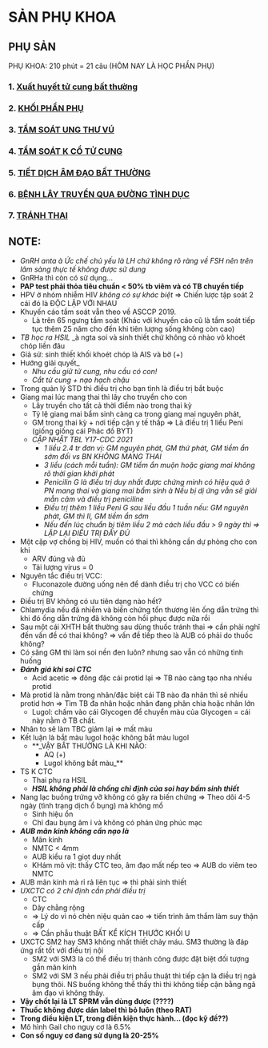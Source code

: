 # SẢN PHỤ KHOA
## PHỤ SẢN
PHỤ KHOA: 210 phút = 21 câu
(HÔM NAY LÀ HỌC PHẦN PHỤ)
### 1. [Xuất huyết tử cung bất thường](./UMP/BM%20S%E1%BA%A2N%20-%20PH%E1%BB%A4/Phu%20Y6/Xu%E1%BA%A5t%20huy%E1%BA%BFt%20t%E1%BB%AD%20cung%20b%E1%BA%A5t%20th%C6%B0%E1%BB%9Dng.md) 
### 2. [KHỐI PHẦN PHỤ](./UMP/BM%20S%E1%BA%A2N%20-%20PH%E1%BB%A4/Phu%20Y6/KH%E1%BB%90I%20PH%E1%BA%A6N%20PH%E1%BB%A4.md) 
### 3. [TẦM SOÁT UNG THƯ VÚ](./UMP/BM%20S%E1%BA%A2N%20-%20PH%E1%BB%A4/Phu%20Y6/T%E1%BA%A6M%20SO%C3%81T%20UNG%20TH%C6%AF%20V%C3%9A.md) 
### 4. [TẦM SOÁT K CỔ TỬ CUNG](./UMP/BM%20S%E1%BA%A2N%20-%20PH%E1%BB%A4/Phu%20Y6/T%E1%BA%A6M%20SO%C3%81T%20K%20C%E1%BB%94%20T%E1%BB%AC%20CUNG.md) 
### 5. [TIẾT DỊCH ÂM ĐẠO BẤT THƯỜNG](./UMP/BM%20S%E1%BA%A2N%20-%20PH%E1%BB%A4/Phu%20Y6/TI%E1%BA%BET%20D%E1%BB%8ACH%20%C3%82M%20%C4%90%E1%BA%A0O%20B%E1%BA%A4T%20TH%C6%AF%E1%BB%9CNG.md) 
### 6. [BỆNH LÂY TRUYỀN QUA ĐƯỜNG TÌNH DỤC](./UMP/BM%20S%E1%BA%A2N%20-%20PH%E1%BB%A4/Phu%20Y6/B%E1%BB%86NH%20L%C3%82Y%20TRUY%E1%BB%80N%20QUA%20%C4%90%C6%AF%E1%BB%9CNG%20T%C3%8CNH%20D%E1%BB%A4C.md) 
### 7. [TRÁNH THAI](./UMP/BM%20S%E1%BA%A2N%20-%20PH%E1%BB%A4/Phu%20Y6/TR%C3%81NH%20THAI.md) 

## NOTE:
- _GnRH anta_ _à Ức chế chủ yếu là LH chứ không rõ ràng về FSH nên trên lâm sàng thực tế không được sử dung_
- GnRHa thì còn có sử dụng…
- **PAP test phải thỏa tiêu chuẩn < 50% tb viêm và có TB chuyển tiếp**
- HPV ở nhóm nhiễm HIV _không có sự khác biệt_ => Chiến lược tập soát 2 cái đó là ĐỘC LẬP VỚI NHAU
- Khuyến cáo tầm soát vẫn theo về ASCCP 2019.
	- Là trên 65 ngưng tầm soát (Khác với khuyến cáo cũ là tầm soát tiếp tục thêm 25 năm cho đến khi tiên lượng sống không còn cao)
- _TB học ra HSIL_ _à ngta soi và sinh thiết chứ không có nhào vô khoét chóp liền đâu 
- Giả sử: sinh thiết khối khoét chóp là AIS và bờ (+) 
- Hướng giải quyết_
	- _Nhu cầu giữ tử cung, nhu cầu có con!_
	- _Cắt tử cung + nạo hạch chậu_
- Trong quản lý STD thì điều trị cho bạn tình là điều trị bắt buộc
 - Giang mai lúc mang thai thì lây cho truyền cho con
	- Lây truyền cho tất cả thời điểm nào trong thai kỳ
	- Tỷ lệ giang mai bẩm sinh càng ca trong giang mai nguyên phát,
	- GM trong thai kỳ + nơi tiếp cận y tế thấp => Là điều trị 1 liểu Peni (giống giống cái Phác đồ BYT)
	- _CẬP NHẬT TBL Y17-CDC 2021_
		- _1 liều 2.4 tr đơn vị: GM nguyên phát, GM thứ phát, GM tiềm ẩn sớm đối vs BN KHÔNG MANG THAI_
		- _3 liều (cách mỗi tuần): GM tiềm ẩn muộn hoặc giang mai không rõ thời gian khởi phát_
		- _Penicilin G là điều trị duy nhất được chứng minh có hiệu quả ở PN mang thai và giang mai bẩm sinh_ _à Nếu bị dị ứng vẫn sẽ giải mẫn cảm và điều trị peniciline_
		- _Điều trị thêm 1 liều Peni G sau liều đầu 1 tuần nếu: GM nguyên phát, GM thì II, GM tiềm ẩn sớm_
		- _Nếu đến lúc chuẩn bị tiêm liều 2 mà cách liều đầu > 9 ngày thì => LẶP LẠI ĐIỀU TRỊ ĐẦY ĐỦ_
 - Một cặp vợ chồng bị HIV, muốn có thai thì không cần dự phòng cho con khi
	- ARV đúng và đủ
	- Tải lượng virus = 0
 - Nguyên tắc điều trị VCC:
	- Fluconazole đường uống nên để dành điều trị cho VCC có biến chứng
- Điều trị BV không có ưu tiên dạng nào hết?
- Chlamydia nếu đã nhiễm và biến chứng tổn thương lên ống dẫn trứng thì khi đó ống dẫn trứng đã không còn hồi phục được nữa rồi
- Sau một cái XHTH bất thường sau dùng thuốc tránh thai => cần phải nghĩ đến vấn đề có thai không? => vấn đề tiếp theo là AUB có phải do thuốc không?
- Có săng GM thì làm soi nền đen luôn? nhưng sao vẫn có những tình huống
- **_Đánh giá khi soi CTC_**
	- Acid acetic => đông đặc cái protid lại => TB nào càng tạo nha nhiều protid 
- Mà protid là nằm trong nhân/đặc biệt cái TB nào đa nhân thì sẽ nhiều protid hơn 
 => Tìm TB đa nhân hoặc nhân đang phân chia hoặc nhân lớn
	 - Lugol: chấm vào cái Glycogen để chuyển màu của Glycogen = cái này nằm ở TB chất. 
- Nhân to sẽ làm TBC giảm lại => mất màu 
- Kết luận là bắt màu lugol hoặc không bắt màu lugol
	- **_VẬY BẤT THƯỜNG LÀ KHI NÀO: 
		- AQ (+) 
		- Lugol không bắt màu_**
- TS K CTC
	- Thai phụ ra HSIL
	- **_HSIL không phải là chống chỉ định của soi hay bấm sinh thiết_**
- Nang lạc buồng trứng vỡ 
 không có gây ra biến chứng => Theo dõi 4-5 ngày (tình trạng dịch ổ bụng) mà không mổ
	- Sinh hiệu ổn
	- Chỉ đau bụng âm ỉ và không có phản ứng phúc mạc
- **_AUB mãn kinh không cần nạo là_**
	- Mãn kinh
	- NMTC < 4mm
	- AUB kiểu ra 1 giọt duy nhất
	- KHám mỏ vịt: thấy CTC teo, âm đạo mất nếp teo => AUB do viêm teo NMTC
- AUB mãn kinh mà rỉ rả liên tục => thì phải sinh thiết
- _UXCTC có 2 chỉ định cần phải điều trị_
	- CTC
	- Dây chằng rộng
	- => Lý do vì nó chèn niệu quản cao => tiến trình âm thầm làm suy thận cấp
	- => Cần phẫu thuật BẤT KỂ KÍCH THƯỚC KHỐI U
- UXCTC SM2 hay SM3 không nhất thiết chảy máu. SM3 thường là đáp ứng rất tốt với điều trị nội
	- SM2 với SM3 là có thể điều trị thành công được đặt biệt đối tượng gần mãn kinh
	- SM2 với SM 3 nếu phải điều trị phẫu thuật thì tiếp cận là điều trị ngả bụng thôi. NS buồng không thể thấy thì thì không tiếp cận bằng ngã âm đạo vì không thấy.
- **Vậy chốt lại là LT SPRM vẫn dùng được (????)**
- **Thuốc không được dán label thì bỏ luôn (theo RAT)**
- **Trong điều kiện LT, trong điền kiện thực hành… (đọc kỹ đề??)**
- Mô hình Gail cho nguy cơ là 6.5%
- **Con số nguy cơ đang sử dụng là 20-25%**